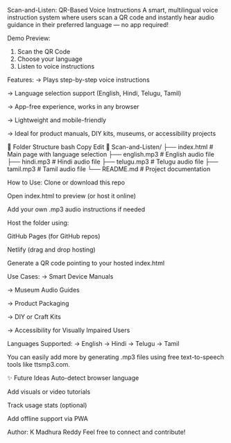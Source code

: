 Scan-and-Listen: QR-Based Voice Instructions
A smart, multilingual voice instruction system where users scan a QR code and instantly hear audio guidance in their preferred language — no app required!

Demo Preview:
1. Scan the QR Code 
2. Choose your language 
3. Listen to voice instructions

Features:
-> Plays step-by-step voice instructions

-> Language selection support (English, Hindi, Telugu, Tamil)

-> App-free experience, works in any browser

-> Lightweight and mobile-friendly

-> Ideal for product manuals, DIY kits, museums, or accessibility projects

📂 Folder Structure
bash
Copy
Edit
📁 Scan-and-Listen/
├── index.html             # Main page with language selection
├── english.mp3            # English audio file
├── hindi.mp3              # Hindi audio file
├── telugu.mp3             # Telugu audio file
├── tamil.mp3              # Tamil audio file
└── README.md              # Project documentation

How to Use:
Clone or download this repo

Open index.html to preview (or host it online)

Add your own .mp3 audio instructions if needed

Host the folder using:

GitHub Pages (for GitHub repos)

Netlify (drag and drop hosting)

Generate a QR code pointing to your hosted index.html

Use Cases:
-> Smart Device Manuals

-> Museum Audio Guides

-> Product Packaging

-> DIY or Craft Kits

-> Accessibility for Visually Impaired Users

Languages Supported:
-> English
-> Hindi
-> Telugu
-> Tamil

You can easily add more by generating .mp3 files using free text-to-speech tools like ttsmp3.com.

✨ Future Ideas
Auto-detect browser language

Add visuals or video tutorials

Track usage stats (optional)

Add offline support via PWA

Author:
K Madhura Reddy
Feel free to connect and contribute!
